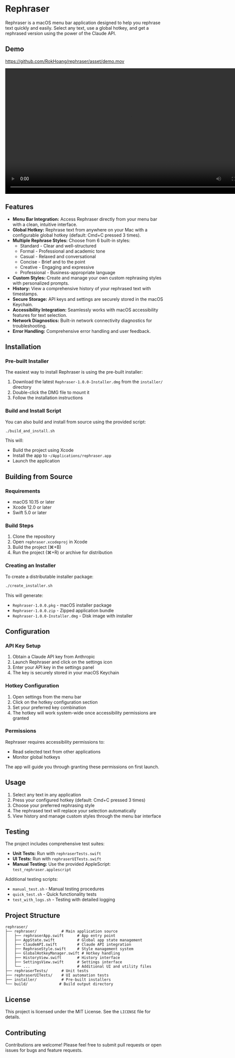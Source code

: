 # Rephraser

Rephraser is a macOS menu bar application designed to help you rephrase text quickly and easily. Select any text, use a global hotkey, and get a rephrased version using the power of the Claude API.

## Demo

https://github.com/RokHoang/rephraser/asset/demo.mov

<video src="asset/demo.mov" controls width="800">
  Your browser does not support the video tag.
</video>

## Features

*   **Menu Bar Integration:** Access Rephraser directly from your menu bar with a clean, intuitive interface.
*   **Global Hotkey:** Rephrase text from anywhere on your Mac with a configurable global hotkey (default: Cmd+C pressed 3 times).
*   **Multiple Rephrase Styles:** Choose from 6 built-in styles:
    *   Standard - Clear and well-structured
    *   Formal - Professional and academic tone
    *   Casual - Relaxed and conversational
    *   Concise - Brief and to the point
    *   Creative - Engaging and expressive
    *   Professional - Business-appropriate language
*   **Custom Styles:** Create and manage your own custom rephrasing styles with personalized prompts.
*   **History:** View a comprehensive history of your rephrased text with timestamps.
*   **Secure Storage:** API keys and settings are securely stored in the macOS Keychain.
*   **Accessibility Integration:** Seamlessly works with macOS accessibility features for text selection.
*   **Network Diagnostics:** Built-in network connectivity diagnostics for troubleshooting.
*   **Error Handling:** Comprehensive error handling and user feedback.

## Installation

### Pre-built Installer
The easiest way to install Rephraser is using the pre-built installer:

1. Download the latest `Rephraser-1.0.0-Installer.dmg` from the `installer/` directory
2. Double-click the DMG file to mount it
3. Follow the installation instructions

### Build and Install Script
You can also build and install from source using the provided script:

```bash
./build_and_install.sh
```

This will:
- Build the project using Xcode
- Install the app to `~/Applications/rephraser.app`
- Launch the application

## Building from Source

### Requirements
- macOS 10.15 or later
- Xcode 12.0 or later
- Swift 5.0 or later

### Build Steps
1. Clone the repository
2. Open `rephraser.xcodeproj` in Xcode
3. Build the project (⌘+B)
4. Run the project (⌘+R) or archive for distribution

### Creating an Installer
To create a distributable installer package:

```bash
./create_installer.sh
```

This will generate:
- `Rephraser-1.0.0.pkg` - macOS installer package
- `Rephraser-1.0.0.zip` - Zipped application bundle
- `Rephraser-1.0.0-Installer.dmg` - Disk image with installer

## Configuration

### API Key Setup
1. Obtain a Claude API key from Anthropic
2. Launch Rephraser and click on the settings icon
3. Enter your API key in the settings panel
4. The key is securely stored in your macOS Keychain

### Hotkey Configuration
1. Open settings from the menu bar
2. Click on the hotkey configuration section
3. Set your preferred key combination
4. The hotkey will work system-wide once accessibility permissions are granted

### Permissions
Rephraser requires accessibility permissions to:
- Read selected text from other applications
- Monitor global hotkeys

The app will guide you through granting these permissions on first launch.

## Usage

1. Select any text in any application
2. Press your configured hotkey (default: Cmd+C pressed 3 times)
3. Choose your preferred rephrasing style
4. The rephrased text will replace your selection automatically
5. View history and manage custom styles through the menu bar interface

## Testing

The project includes comprehensive test suites:

- **Unit Tests:** Run with `rephraserTests.swift`
- **UI Tests:** Run with `rephraserUITests.swift`
- **Manual Testing:** Use the provided AppleScript: `test_rephraser.applescript`

Additional testing scripts:
- `manual_test.sh` - Manual testing procedures
- `quick_test.sh` - Quick functionality tests
- `test_with_logs.sh` - Testing with detailed logging

## Project Structure

```
rephraser/
├── rephraser/           # Main application source
│   ├── rephraserApp.swift      # App entry point
│   ├── AppState.swift          # Global app state management
│   ├── ClaudeAPI.swift         # Claude API integration
│   ├── RephraseStyle.swift     # Style management system
│   ├── GlobalHotkeyManager.swift # Hotkey handling
│   ├── HistoryView.swift       # History interface
│   ├── SettingsView.swift      # Settings interface
│   └── ...                     # Additional UI and utility files
├── rephraserTests/      # Unit tests
├── rephraserUITests/    # UI automation tests
├── installer/           # Pre-built installers
└── build/              # Build output directory
```

## License

This project is licensed under the MIT License. See the `LICENSE` file for details.

## Contributing

Contributions are welcome! Please feel free to submit pull requests or open issues for bugs and feature requests.
